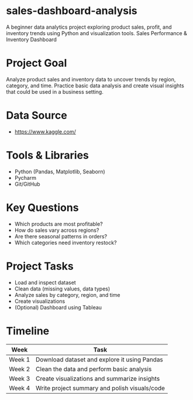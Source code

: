 # sales-dashboard-analysis
A beginner data analytics project exploring product sales, profit, and inventory trends using Python and visualization tools.
 Sales Performance & Inventory Dashboard

# Project Goal
Analyze product sales and inventory data to uncover trends by region, category, and time. Practice basic data analysis and create visual insights that could be used in a business setting.

# Data Source
- https://www.kaggle.com/ 

# Tools & Libraries
- Python (Pandas, Matplotlib, Seaborn)
- Pycharm
- Git/GitHub

# Key Questions
- Which products are most profitable?
- How do sales vary across regions?
- Are there seasonal patterns in orders?
- Which categories need inventory restock?

# Project Tasks
- Load and inspect dataset
- Clean data (missing values, data types)
- Analyze sales by category, region, and time
- Create visualizations
- (Optional) Dashboard using Tableau

# Timeline
| Week   | Task                                          |
|--------|-----------------------------------------------|
| Week 1 | Download dataset and explore it using Pandas |
| Week 2 | Clean the data and perform basic analysis |
| Week 3 | Create visualizations and summarize insights |
| Week 4 | Write project summary and polish visuals/code |

